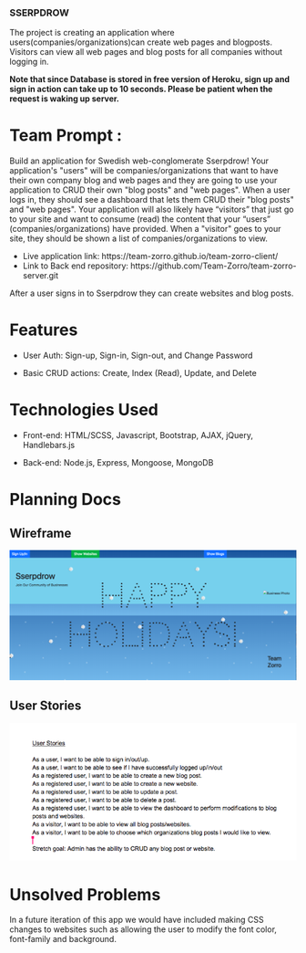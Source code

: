 ### SSERPDROW
The project is creating an application where users(companies/organizations)can create web pages and blogposts. Visitors can view all web pages and blog posts for all companies without logging in.

 <strong>Note that since Database is stored in free version of Heroku, sign up and sign in action can take up to 10 seconds. Please be patient when the request is waking up server.</strong>


# Team Prompt :
Build an application for Swedish web-conglomerate Sserpdrow! Your application's "users" will be companies/organizations that want to have their own company blog and web pages and they are going to use your application to CRUD their own "blog posts" and "web pages". When a user logs in, they should see a dashboard that lets them CRUD their "blog posts" and "web pages". Your application will also likely have “visitors” that just go to your site and want to consume (read) the content that your “users” (companies/organizations) have provided. When a "visitor" goes to your site, they should be shown a list of companies/organizations to view.

<ul>
  <li>Live application link: https://team-zorro.github.io/team-zorro-client/ </li> 
  <li>Link to Back end repository: https://github.com/Team-Zorro/team-zorro-server.git </li>
</ul>

After a user signs in to Sserpdrow they can create websites and blog posts.

# Features
* User Auth: Sign-up, Sign-in, Sign-out, and Change Password

* Basic CRUD actions: Create, Index (Read), Update, and Delete

# Technologies Used
* Front-end: HTML/SCSS, Javascript, Bootstrap, AJAX, jQuery, Handlebars.js

* Back-end: Node.js, Express, Mongoose, MongoDB

# Planning Docs

## Wireframe
![Alt Wireframe](Wireframe.png?raw=true)

## User Stories
![Alt User Stories](User-Stories.png?raw=true)

# Unsolved Problems
In a future iteration of this app we would have included making CSS changes to websites such as allowing
the user to modify the font color, font-family and background. 
